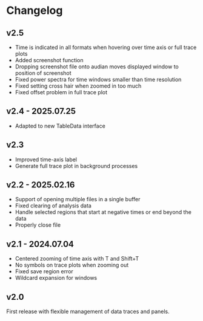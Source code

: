 # Changelog

## v2.5

- Time is indicated in all formats when hovering over time axis or
  full trace plots
- Added screenshot function
- Dropping screenshot file onto audian moves displayed window to
  position of screenshot
- Fixed power spectra for time windows smaller than time resolution
- Fixed setting cross hair when zoomed in too much
- Fixed offset problem in full trace plot


## v2.4 - 2025.07.25

- Adapted to new TableData interface


## v2.3

- Improved time-axis label
- Generate full trace plot in background processes


## v2.2 - 2025.02.16

- Support of opening multiple files in a single buffer
- Fixed clearing of analysis data
- Handle selected regions that start at negative times or end beyond the data
- Properly close file


## v2.1 - 2024.07.04

- Centered zooming of time axis with T and Shift+T
- No symbols on trace plots when zooming out
- Fixed save region error
- Wildcard expansion for windows


## v2.0

First release with flexible management of data traces and panels.
